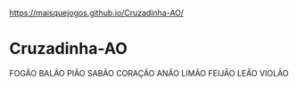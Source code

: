 https://maisquejogos.github.io/Cruzadinha-AO/

# Cruzadinha-AO
FOGÃO
BALÃO
PIÃO
SABÃO
CORAÇÃO
ANÃO
LIMÃO
FEIJÃO
LEÃO
VIOLÃO
